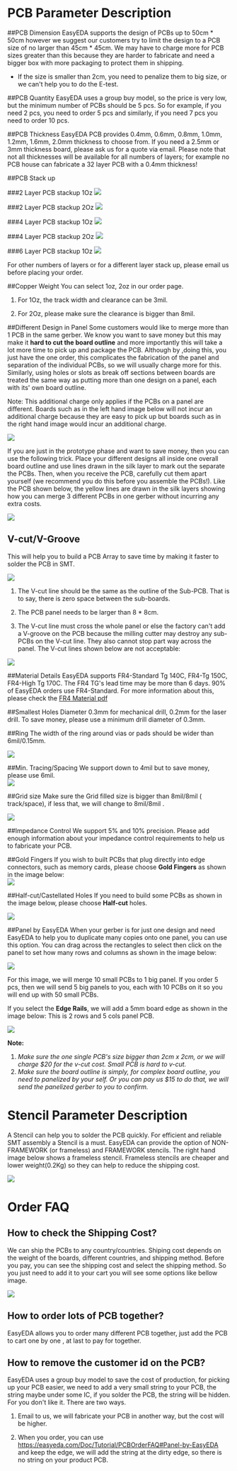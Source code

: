 
# PCB Parameter Description
##PCB Dimension
EasyEDA supports the design of PCBs up to 50cm * 50cm however we suggest our customers try to limit the design to a PCB size of no larger than 45cm * 45cm. We may have to charge more for PCB sizes greater than this because they are harder to fabricate and need a bigger box with more packaging to protect them in shipping.
 
* If the size is smaller than 2cm, you need to penalize them to big size, or we can't help you to do the E-test.
 

##PCB Quantity
 EasyEDA uses a group buy model, so the price is very low, but the minimum number of PCBs should be 5 pcs. So for example, if you need 2 pcs, you need to order 5 pcs and similarly, if you need 7 pcs you need to order 10 pcs. 
 
##PCB Thickness
   EasyEDA PCB provides 0.4mm, 0.6mm, 0.8mm, 1.0mm, 1.2mm, 1.6mm, 2.0mm thickness to choose from. If you need a 2.5mm or 3mm thickness board, please ask us for a quote via email.  Please note that not all thicknesses will be available for all numbers of layers; for example no PCB house can fabricate a 32 layer PCB with a 0.4mm thickness!


##PCB Stack up

###2 Layer PCB stackup 1Oz
![](images/2layerStackupPCB.png)  
 

###2 Layer PCB stackup 2Oz
![](images/2layerStackupPCB2oz.png)  


###4 Layer PCB stackup 1Oz
![](images/4layerStackupPCB1oz.png) 

###4 Layer PCB stackup 2Oz
![](images/4layerStackupPCB2oz.png) 

###6 Layer PCB stackup 1Oz
![](images/6layerStackupPCB1oz.png) 

For other numbers of layers or for a different layer stack up, please email us before placing your order.


##Copper Weight
  You can select 1oz, 2oz in our order page. 
  
  1. For 1Oz, the track width and clearance can be 3mil. 
   
  2. For 2Oz, please make sure the clearance is bigger than 8mil. 
 




##Different Design in Panel 
Some customers would like to merge more than 1 PCB in the same gerber. We know you want to save money but this may make it **hard to cut the board outline** and more importantly this will take a lot more time to pick up and package the PCB. Although by ,doing this, you just have the one order, this complicates the fabrication of the panel and separation of the individual PCBs, so we will usually charge more for this. Similarly, using holes or slots as break off sections between boards are treated the same way as putting more than one design on a panel, each with its' own board outline. 
 
Note: This additional charge only applies if the PCBs on a panel are different. Boards such as in the left hand image below will not incur an additional charge because they are easy to pick up but boards such as in the right hand image would incur an additional charge.
 
 ![](images/DiffirentPCB.png)  


If you are just in the prototype phase and want to save money, then you can use the following trick. Place your different designs all inside one overall board outline and use lines drawn in the silk layer to mark out the separate the PCBs. Then, when you receive the PCB, carefully cut them apart yourself (we recommend you do this before you assemble the PCBs!). Like the PCB shown below, the yellow lines are drawn in the silk layers showing how you can merge 3 different PCBs in one gerber without incurring any extra costs.

![](images/silklayerPCB.png)  

## V-cut/V-Groove
  
   This will help you to build a PCB Array to save time by making it faster to solder the PCB in SMT. 
   
 ![](images/V-cut-v-groove.png)  

  1.  The V-cut line should be the same as the outline of the Sub-PCB. That is to say, there is zero space between the sub-boards.

  2.  The PCB panel needs to be larger than 8 * 8cm.
  
  3.  The V-cut line must cross the whole panel or else the factory can't add a V-groove on the PCB because the milling cutter may destroy any sub-PCBs on the V-cut line. They also cannot stop part way across the panel. The V-cut lines shown below are not acceptable:
   
 ![](images/NoOKV-CUT.png)  
     

##Material Details
  EasyEDA supports FR4-Standard Tg 140C, FR4-Tg 150C, FR4-High Tg 170C. The FR4 TG's lead time may be more than 6 days. 90% of EasyEDA orders use FR4-Standard. For more information about this, please check the [FR4 Material pdf](images/FR4-material.pdf "FR4 material")

##Smallest Holes Diameter
   0.3mm for mechanical drill, 0.2mm for the laser drill. To save money, please use a minimum drill diameter of 0.3mm.

##Ring
 The width of the ring around vias or pads should be wider than 6mil/0.15mm.
 
![](images/Ring-via.png)  


##Min. Tracing/Spacing
 We support down to 4mil but to save money, please use 6mil.   
![](images/clearance.png)  

##Grid size
Make sure the Grid filled size is bigger than 8mil/8mil ( track/space), if less that, we will change to 8mil/8mil .

![](images/gridSize.png)




##Impedance Control
 We support 5% and 10% precision. Please add enough information about your impedance control requirements to help us to fabricate your PCB.

##Gold Fingers
If you wish to built PCBs that plug directly into edge connectors, such as memory cards, please choose **Gold Fingers** as shown in the image below:  
![](images/Gold-Fingers.png)  

 

##Half-cut/Castellated Holes
If you need to build some PCBs as shown in the image below, please choose **Half-cut** holes.

![](images/Half-cut-Castellated-Holes.png)

##Panel by EasyEDA
 When your gerber is for just one design and need EasyEDA to help you to duplicate many copies onto one panel, you can use this option.
   You can drag across the rectangles to select then click on the panel to set how many rows and columns as shown in the image below:

![](images/Panel.png)

For this image, we will merge 10 small PCBs to 1 big panel. If you order 5 pcs, then we will send 5 big panels to you, each with 10 PCBs on it so you will end up with 50 small PCBs.

If you select the **Edge Rails**, we will add a 5mm board edge as shown in the image below:
This is 2 rows and 5 cols panel PCB.

![](images/V-cut-v-groove.png)   

**Note:**   

1. *Make sure the one single PCB's size bigger than 2cm x 2cm, or we will charge $20 for the v-cut cost. Small PCB is hard to v-cut.* 
2. *Make sure the board outline is simply, for complex board outline, you need to panelized by your self. Or you can pay us $15 to do that, we will send the panelized gerber to you to confirm.*
      

# Stencil Parameter Description
A Stencil can help you to solder the PCB quickly. For efficient and reliable SMT assembly a Stencil is a must.
EasyEDA can provide the option of NON-FRAMEWORK (or frameless) and FRAMEWORK stencils.
The right hand image below shows a frameless stencil. Frameless stencils are cheaper and lower weight(0.2Kg) so they can help to reduce the shipping cost.

![](images/stencil.png)  

 

# Order FAQ

## How to check the Shipping Cost?

We can ship the PCBs to any country/countries. Shiping cost depends on the weight of the boards, different countries, and shipping method. Before you pay, you can see the shipping cost and select the shipping method. So you just need to add it to your cart you will see some options like bellow image. 

![](images/shippingcost.png)


## How to order lots of PCB together?

EasyEDA allows you to order many different PCB together,  just add the PCB to cart one by one , at last to pay for together.


## How to remove the customer id on the PCB?
EasyEDA uses a group buy model to save the cost of production, for picking up your PCB easier, we need to add a very small string to your PCB, the string maybe under some IC, if you solder the PCB, the string will be hidden. For you don't like it. There are two ways.

1. Email to us, we will fabricate your PCB in another way, but the cost  will be higher.

2. When you order, you can use https://easyeda.com/Doc/Tutorial/PCBOrderFAQ#Panel-by-EasyEDA and keep the edge, we will add the string at the dirty edge, so there is no string on your product PCB.






